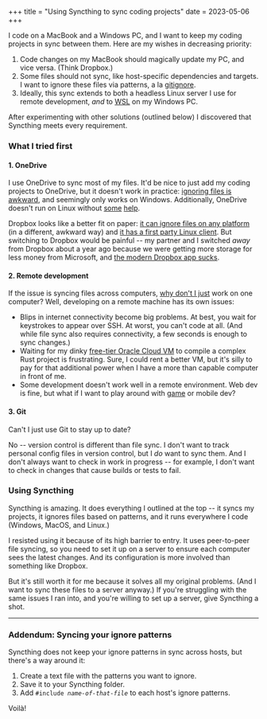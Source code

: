 +++
title = "Using Syncthing to sync coding projects"
date = 2023-05-06
+++

I code on a MacBook and a Windows PC, and I want to keep my coding projects in sync between them. Here are my wishes in decreasing priority:

 1. Code changes on my MacBook should magically update my PC, and vice versa. (Think Dropbox.)
 2. Some files should not sync, like host-specific dependencies and targets. I want to ignore these files via patterns, a la [gitignore](https://git-scm.com/docs/gitignore).
 3. Ideally, this sync extends to both a headless Linux server I use for remote development, _and_ to [WSL](/nixos-on-wsl/) on my Windows PC.

After experimenting with other solutions (outlined below) I discovered that Syncthing meets every requirement.

### What I tried first

#### 1. OneDrive

I use OneDrive to sync most of my files. It'd be nice to just add my coding projects to OneDrive, but it doesn't work in practice: [ignoring files is awkward](https://superuser.com/a/1662761), and seemingly only works on Windows. Additionally, OneDrive doesn't run on Linux without [some](https://rclone.org/onedrive/) [help](https://github.com/abraunegg/onedrive).

Dropbox looks like a better fit on paper: [it can ignore files on any platform](https://help.dropbox.com/sync/ignored-files) (in a different, awkward way) and [it has a first party Linux client](https://www.dropbox.com/install-linux). But switching to Dropbox would be painful -- my partner and I switched _away_ from Dropbox about a year ago because we were getting more storage for less money from Microsoft, and [the modern Dropbox app sucks](https://daringfireball.net/linked/2019/06/13/dropbox-sucks).

#### 2. Remote development

If the issue is syncing files across computers, [why don't I just](https://justsimply.dev/) work on one computer? Well, developing on a remote machine has its own issues:

- Blips in internet connectivity become big problems. At best, you wait for keystrokes to appear over SSH. At worst, you can't code at all. (And while file sync also requires connectivity, a few seconds is enough to sync changes.)
- Waiting for my dinky [free-tier Oracle Cloud VM](https://www.oracle.com/cloud/free/) to compile a complex Rust project is frustrating. Sure, I could rent a better VM, but it's silly to pay for that additional power when I have a more than capable computer in front of me.
- Some development doesn't work well in a remote environment. Web dev is fine, but what if I want to play around with [game](https://bevyengine.org/) or mobile dev?

#### 3. Git

Can't I just use Git to stay up to date?

No -- version control is different than file sync. I don't want to track personal config files in version control, but I _do_ want to sync them. And I don't always want to check in work in progress -- for example, I don't want to check in changes that cause builds or tests to fail.

### Using Syncthing

Syncthing is amazing. It does everything I outlined at the top -- it syncs my projects, it ignores files based on patterns, and it runs everywhere I code (Windows, MacOS, and Linux.)

I resisted using it because of its high barrier to entry. It uses peer-to-peer file syncing, so you need to set it up on a server to ensure each computer sees the latest changes. And its configuration is more involved than something like Dropbox.

But it's still worth it for me because it solves all my original problems. (And I want to sync these files to a server anyway.) If you're struggling with the same issues I ran into, and you're willing to set up a server, give Syncthing a shot.

* * *

### Addendum: Syncing your ignore patterns

Syncthing does not keep your ignore patterns in sync across hosts, but there's a way around it:

 1. Create a text file with the patterns you want to ignore.
 2. Save it to your Syncthing folder.
 3. Add <code>#include _name-of-that-file_</code> to each host's ignore patterns.

Voilà!
